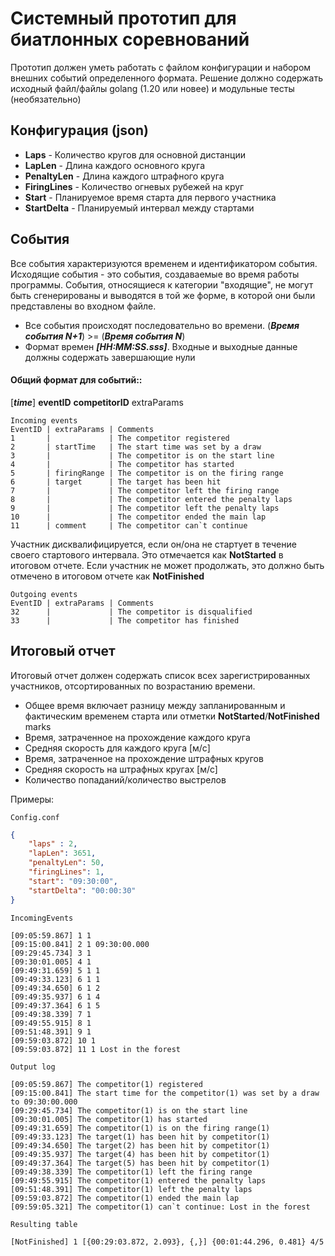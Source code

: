 # Системный прототип для биатлонных соревнований
Прототип должен уметь работать с файлом конфигурации и набором внешних событий определенного формата.
Решение должно содержать исходный файл/файлы golang (1.20 или новее) и модульные тесты (необязательно)

## Конфигурация  (json)

- **Laps**        - Количество кругов для основной дистанции
- **LapLen**      - Длина каждого основного круга
- **PenaltyLen**  - Длина каждого штрафного круга
- **FiringLines** - Количество огневых рубежей на круг
- **Start**       - Планируемое время старта для первого участника
- **StartDelta**  - Планируемый интервал между стартами

## События
Все события характеризуются временем и идентификатором события. Исходящие события - это события, создаваемые во время работы программы. События, относящиеся к категории "входящие", не могут быть сгенерированы и выводятся в той же форме, в которой они были представлены во входном файле.

- Все события происходят последовательно во времени.  (***Время события N+1***) >= (***Время события N***)
- Формат времен ***[HH:MM:SS.sss]***. Входные и выходные данные должны содержать завершающие нули

#### Общий формат для событий::
[***time***] **eventID** **competitorID** extraParams

```
Incoming events
EventID | extraParams | Comments
1       |             | The competitor registered
2       | startTime   | The start time was set by a draw
3       |             | The competitor is on the start line
4       |             | The competitor has started
5       | firingRange | The competitor is on the firing range
6       | target      | The target has been hit
7       |             | The competitor left the firing range
8       |             | The competitor entered the penalty laps
9       |             | The competitor left the penalty laps
10      |             | The competitor ended the main lap
11      | comment     | The competitor can`t continue
```
Участник дисквалифицируется, если он/она не стартует в течение своего стартового интервала. Это отмечается как **NotStarted** в итоговом отчете.
Если участник не может продолжать, это должно быть отмечено в итоговом отчете как **NotFinished**

```
Outgoing events
EventID | extraParams | Comments
32      |             | The competitor is disqualified
33      |             | The competitor has finished
```

## Итоговый отчет
Итоговый отчет должен содержать список всех зарегистрированных участников, отсортированных по возрастанию времени.
- Общее время включает разницу между запланированным и фактическим временем старта или отметки **NotStarted**/**NotFinished** marks
- Время, затраченное на прохождение каждого круга
- Средняя скорость для каждого круга [м/с]
- Время, затраченное на прохождение штрафных кругов
- Средняя скорость на штрафных кругах [м/с]
- Количество попаданий/количество выстрелов

Примеры:

`Config.conf`
```json
{
    "laps" : 2,
    "lapLen": 3651,
    "penaltyLen": 50,
    "firingLines": 1,
    "start": "09:30:00",
    "startDelta": "00:00:30"
}
```

`IncomingEvents`

```
[09:05:59.867] 1 1
[09:15:00.841] 2 1 09:30:00.000
[09:29:45.734] 3 1
[09:30:01.005] 4 1
[09:49:31.659] 5 1 1
[09:49:33.123] 6 1 1
[09:49:34.650] 6 1 2
[09:49:35.937] 6 1 4
[09:49:37.364] 6 1 5
[09:49:38.339] 7 1
[09:49:55.915] 8 1
[09:51:48.391] 9 1
[09:59:03.872] 10 1
[09:59:03.872] 11 1 Lost in the forest

```

`Output log`
```
[09:05:59.867] The competitor(1) registered
[09:15:00.841] The start time for the competitor(1) was set by a draw to 09:30:00.000
[09:29:45.734] The competitor(1) is on the start line
[09:30:01.005] The competitor(1) has started
[09:49:31.659] The competitor(1) is on the firing range(1)
[09:49:33.123] The target(1) has been hit by competitor(1)
[09:49:34.650] The target(2) has been hit by competitor(1)
[09:49:35.937] The target(4) has been hit by competitor(1)
[09:49:37.364] The target(5) has been hit by competitor(1)
[09:49:38.339] The competitor(1) left the firing range
[09:49:55.915] The competitor(1) entered the penalty laps
[09:51:48.391] The competitor(1) left the penalty laps
[09:59:03.872] The competitor(1) ended the main lap
[09:59:05.321] The competitor(1) can`t continue: Lost in the forest
```

`Resulting table`
```
[NotFinished] 1 [{00:29:03.872, 2.093}, {,}] {00:01:44.296, 0.481} 4/5